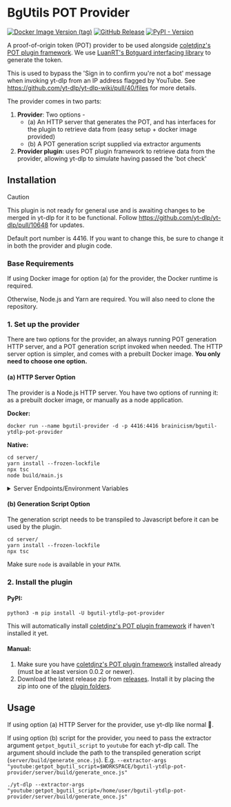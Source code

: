 # BgUtils POT Provider

[![Docker Image Version (tag)](https://img.shields.io/docker/v/brainicism/bgutil-ytdlp-pot-provider/latest?style=for-the-badge&label=docker)](https://hub.docker.com/r/brainicism/bgutil-ytdlp-pot-provider)
[![GitHub Release](https://img.shields.io/github/v/release/Brainicism/bgutil-ytdlp-pot-provider?style=for-the-badge)](https://github.com/Brainicism/bgutil-ytdlp-pot-provider/releases)
[![PyPI - Version](https://img.shields.io/pypi/v/bgutil-ytdlp-pot-provider?style=for-the-badge)](https://pypi.org/project/bgutil-ytdlp-pot-provider/)

A proof-of-origin token (POT) provider to be used alongside [coletdjnz's POT plugin framework](https://github.com/coletdjnz/yt-dlp-get-pot). We use [LuanRT's Botguard interfacing library](https://github.com/LuanRT/BgUtils) to generate the token.

This is used to bypass the 'Sign in to confirm you're not a bot' message when invoking yt-dlp from an IP address flagged by YouTube. See https://github.com/yt-dlp/yt-dlp-wiki/pull/40/files for more details.

The provider comes in two parts:

1. **Provider**: Two options -
   - (a) An HTTP server that generates the POT, and has interfaces for the plugin to retrieve data from (easy setup + docker image provided)
   - (b) A POT generation script supplied via extractor arguments
2. **Provider plugin**: uses POT plugin framework to retrieve data from the provider, allowing yt-dlp to simulate having passed the 'bot check'

## Installation

> [!CAUTION]
> This plugin is not ready for general use and is awaiting changes to be merged in yt-dlp for it to be functional.
> Follow https://github.com/yt-dlp/yt-dlp/pull/10648 for updates.

Default port number is 4416. If you want to change this, be sure to change it in both the provider and plugin code.

### Base Requirements

If using Docker image for option (a) for the provider, the Docker runtime is required.

Otherwise, Node.js and Yarn are required. You will also need to clone the repository.

### 1. Set up the provider

There are two options for the provider, an always running POT generation HTTP server, and a POT generation script invoked when needed. The HTTP server option is simpler, and comes with a prebuilt Docker image. **You only need to choose one option.**

#### (a) HTTP Server Option

The provider is a Node.js HTTP server. You have two options of running it: as a prebuilt docker image, or manually as a node application.

**Docker:**

```shell
docker run --name bgutil-provider -d -p 4416:4416 brainicism/bgutil-ytdlp-pot-provider
```

**Native:**

```shell
cd server/
yarn install --frozen-lockfile
npx tsc
node build/main.js
```

<details>
  <summary>Server Endpoints/Environment Variables</summary>

**Environment Variables**

- **TOKEN_TTL**: The time in hours for a PO token to be considered valid. While there are no definitive answers on how long a token is valid, it has been observed to be valid for atleast a couple of days. Default: 6

**Endpoints**

- **POST /get_pot**: Accepts a `visitor_data` (unauthenticated), `data_sync_id` (authenticated) or an empty body in the request body. If no identifier is passed, a new unauthenticated `visitor_data` will be generated. Returns `po_token` and the associated identifier `visit_identifier`.
- **POST /invalidate_caches**: Resets the PO token cache, forcing new tokens to be generated on next fetch
</details>

#### (b) Generation Script Option

The generation script needs to be transpiled to Javascript before it can be used by the plugin.

```shell
cd server/
yarn install --frozen-lockfile
npx tsc
```

Make sure `node` is available in your `PATH`.

### 2. Install the plugin

#### PyPI:

```shell
python3 -m pip install -U bgutil-ytdlp-pot-provider
```

This will automatically install [coletdjnz's POT plugin framework](https://github.com/coletdjnz/yt-dlp-get-pot) if haven't installed it yet.

#### Manual:

1. Make sure you have [coletdjnz's POT plugin framework](https://github.com/coletdjnz/yt-dlp-get-pot) installed already (must be at least version 0.0.2 or newer).
2. Download the latest release zip from [releases](https://github.com/Brainicism/bgutil-ytdlp-pot-provider/releases). Install it by placing the zip into one of the [plugin folders](https://github.com/yt-dlp/yt-dlp#installing-plugins).

## Usage

If using option (a) HTTP Server for the provider, use yt-dlp like normal 🙂.

If using option (b) script for the provider, you need to pass the extractor argument `getpot_bgutil_script` to `youtube` for each yt-dlp call. The argument should include the path to the transpiled generation script (`server/build/generate_once.js`). E.g. `--extractor-args "youtube:getpot_bgutil_script=$WORKSPACE/bgutil-ytdlp-pot-provider/server/build/generate_once.js"`

```shell
./yt-dlp --extractor-args "youtube:getpot_bgutil_script=/home/user/bgutil-ytdlp-pot-provider/server/build/generate_once.js"
```
